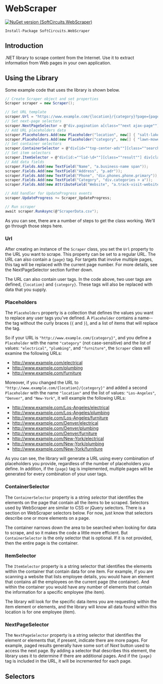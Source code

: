 # WebScraper

[![NuGet version (SoftCircuits.WebScraper)](https://img.shields.io/nuget/v/SoftCircuits.WebScraper.svg?style=flat-square)](https://www.nuget.org/packages/SoftCircuits.WebScraper/)

```
Install-Package SoftCircuits.WebScraper
```

## Introduction

.NET library to scrape content from the Internet. Use it to extract information from Web pages in your own application.

## Using the Library

Some example code that uses the library is shown below.

```cs
// Create Scraper object and set properties
Scraper scraper = new Scraper();

// Set URL template
scraper.Url = "https://www.example.com/{location}/{category}?page={page}";
// Set next-page selectors
scraper.NextPageSelector = @"div.pagination a[class=""next ajax-page""]";
// Add URL placeholders data
scraper.Placeholders.Add(new Placeholder("location", new[] { "salt-lake-city-ut", "ogden-ut", }));
scraper.Placeholders.Add(new Placeholder("category", new[] { "lawn-mower-repair", "plumbers" }));
// Set container selectors
scraper.ContainerSelector = @"div[id=""top-center-ads""][class=""search-results center-ads""],div[class=""search-results organic""],div[id=""bottom-center-ads""][class=""search-results center-ads""]";
// Set item selectors
scraper.ItemSelector = @"div[id:=""lid-\d+""][class=""result""] div[class=""v-card""]";
// Add data fields
scraper.Fields.Add(new TextField("Name", "a.business-name span"));
scraper.Fields.Add(new TextField("Address", "p.adr"));
scraper.Fields.Add(new TextField("Phone", "div.phones.phone.primary"));
scraper.Fields.Add(new TextField("Category", "div.categories > a"));
scraper.Fields.Add(new AttributeField("Website", "a.track-visit-website", "href"));

// Add handler for UpdateProgress events
scraper.UpdateProgress += Scraper_UpdateProgress;

// Run scraper
await scraper.RunAsync(@"ScraperData.csv");
```

As you can see, there are a number of steps to get the class working. We'll go through those steps here.

### Url

After creating an instance of the `Scraper` class, you set the `Url` property to the URL you want to scrape. This property can be set to a regular URL. The URL can also contain a `{page}` tag. For targets that involve multiple pages, this tag will be replaced with the current page number. For more details, see the NextPageSelector section further down.

The URL can also contain user tags. In the code above, two user tags are defined, `{location}` and `{category}`. These tags will also be replaced with data that you supply.

### Placeholders

The `Placeholders` property is a collection that defines the values you want to replace any user tags you've defined. A `Placeholder` contains a name--the tag without the curly braces (`{` and `}`), and a list of items that will replace the tag.

So if your URL is `"http://www.example.com/{category}"`, and you define a `Placeholder` with the name `"category"` (not case-sensitive) and the list of values: `"electrical"`, `"plumbing"`, and `"furniture"`, the `Scraper` class will examine the following URLs:

- http://www.example.com/electrical
- http://www.example.com/plumbing
- http://www.example.com/furniture

Moreover, if you changed the URL to `"http://www.example.com/{location}/{category}"` and added a second `Placeholder` with the name `"location"` and the list of values: `"Los-Angeles"`, `"Denver"`, and `"New-York"`, it will example the following URLs:

- http://www.example.com/Los-Angeles/electrical
- http://www.example.com/Los-Angeles/plumbing
- http://www.example.com/Los-Angeles/furniture
- http://www.example.com/Denver/electrical
- http://www.example.com/Denver/plumbing
- http://www.example.com/Denver/furniture
- http://www.example.com/New-York/electrical
- http://www.example.com/New-York/plumbing
- http://www.example.com/New-York/furniture

As you can see, the library will generate a URL using every combination of placeholders you provide, regardless of the number of placeholders you define. In addition, if the `{page}` tag is implemented, multiple pages will be generated for every combination of your user tags.

### ContainerSelector

The `ContainerSelector` property is a string *selector* that identifies the elements on the page that contain all the items to be scraped. Selectors used by WebScraper are similar to CSS or jQuery selectors. There is a section on WebScraper selectors below. For now, just know that selectors describe one or more elements on a page.

The container narrows down the area to be searched when looking for data to scrape, and so it makes the code a little more efficient. But `ContainerSelector` is the only selector that is optional. If it is not provided, then the entire page is the container.

### ItemSelector

The `ItemSelector` property is a string selector that identifies the elements within the container that contain data for one item. For example, if you are scanning a website that lists employee details, you would have an element that contains all the employees on the current page (the container). And within the container you would have any number of elements that contain the information for a specific employee (the item).

The library will look for the specific data items you are requesting within the item element or elements, and the library will know all data found within this location is for one employee (item). 

### NextPageSelector

The `NextPageSelector` property is a string selector that identifies the element or elements that, if present, indicate there are more pages. For example, paged results generally have some sort of *Next* button used to access the next page. By adding a selector that describes this element, the library uses it to determine if there are additional pages. And if the `{page}` tag is included in the URL, it will be incremented for each page.




## Selectors
